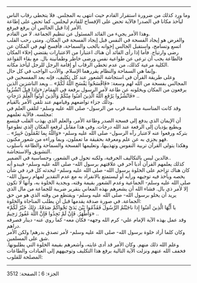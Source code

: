 ------------------------------------------------------------------------

وما ورد كذلك من ضرورة استقرار القادم حيث انتهى به المجلس. فلا يتخطى رقاب
الناس ليأخذ مكانا في الصدر! فالآية تحض على الإفساح للقادم ليجلس، كما تحض
على إطاعة الأمر إذا قيل الجالس أن يرفع فيرفع.  
وهذا الأمر يجيء من القائد المسئول عن تنظيم الجماعة. لا من القادم.  
والغرض هو إيجاد الفسحة في النفس قبل إيجاد الفسحة في المكان. ومتى رحب
القلب اتسع وتسامح، واستقبل الجالس إخوانه بالحب والسماحة، فأفسح لهم في
المكان عن رضى وارتياح. فأما إذا رأى القائد أن هناك اعتبارا من الاعتبارات
يقتضي إخلاء المكان فالطاعة يجب أن ترعى عن طواعية نفس ورضى خاطر وطمأنينة
بال. مع بقاء القواعد الكلية مرعية كذلك، من عدم تخطي الرقاب أو إقامة
الرجل للرجل ليأخذ مكانه.  
وإنما هي السماحة والنظام يقررهما الإسلام. والأدب الواجب في كل حال.  
وعلى طريقة القرآن في استجاشة الشعور عند كل تكليف، فإنه يعد المفسحين في
المجالس بفسحة من الله لهم وسعة: «فَافْسَحُوا يَفْسَحِ اللَّهُ لَكُمْ» .. ويعد الناشزين
الذين يرفعون من المكان ويخلونه عن طاعة لأمر الرسول برفعة في المقام:
«وَإِذا قِيلَ انْشُزُوا فَانْشُزُوا يَرْفَعِ اللَّهُ الَّذِينَ آمَنُوا مِنْكُمْ وَالَّذِينَ أُوتُوا الْعِلْمَ
دَرَجاتٍ» ..  
وذلك جزاء تواضعهم وقيامهم عند تلقي الأمر بالقيام.  
وقد كانت المناسبة مناسبة قرب من الرسول- صلى الله عليه وسلم- لتلقي العلم
في مجلسه. فالآية تعلمهم:  
أن الإيمان الذي يدفع إلى فسحة الصدر وطاعة الأمر، والعلم الذي يهذب القلب
فيتسع ويطيع يؤديان إلى الرفعة عند الله درجات. وفي هذا مقابل لرفعة المكان
الذي تطوعوا بتركه ورفعوا عنه لاعتبار رآه الرسول- صلى الله عليه وسلم-
«وَاللَّهُ بِما تَعْمَلُونَ خَبِيرٌ» .. فهو يجزي به عن علم ومعرفة بحقيقة ما تعملون،
وبما وراءه من شعور مكنون.  
وهكذا يتولى القرآن تربية النفوس وتهذيبها، وتعليمها الفسحة والسماحة
والطاعة بأسلوب التشويق والاستجاشة.  
فالدين ليس بالتكاليف الحرفية، ولكنه تحول في الشعور، وحساسية في
الضمير..  
كذلك يعلمهم القرآن أدبا آخر في علاقتهم برسول الله- صلى الله عليه وسلم-
فيبدو أنه كان هناك تزاحم على الخلوة برسول الله- صلى الله عليه وسلم-
ليحدثه كل فرد في شأن يخصه ويأخذ فيه توجيهه ورأيه أو ليستمتع بالانفراد به
مع عدم التقدير لمهام رسول الله- صلى الله عليه وسلم- الجماعية وعدم الشعور
بقيمة وقته، وبجدية الخلوة به، وأنها لا تكون إلا لأمر ذي بال. فشاء الله
أن يشعرهم بهذه المعاني بتقرير ضريبة للجماعة من مال الذي يريد أن يخلو
برسول الله- صلى الله عليه وسلم- ويقتطع من وقته الذي هو من حق الجماعة. في
صورة صدقة يقدمها قبل أن يطلب المناجاة والخلوة:  
«يا أَيُّهَا الَّذِينَ آمَنُوا إِذا ناجَيْتُمُ الرَّسُولَ فَقَدِّمُوا بَيْنَ يَدَيْ نَجْواكُمْ صَدَقَةً. ذلِكَ
خَيْرٌ لَكُمْ وَأَطْهَرُ. فَإِنْ لَمْ تَجِدُوا فَإِنَّ اللَّهَ غَفُورٌ رَحِيمٌ» ..  
وقد عمل بهذه الآية الإمام علي- كرم الله وجهه- فكان معه- كما روي عنه-
دينار فصرفه دراهم.  
وكان كلما أراد خلوة برسول الله- صلى الله عليه وسلم- لأمر تصدق بدرهم!
ولكن الأمر شق على المسلمين.  
وعلم الله ذلك منهم. وكان الأمر قد أدى غايته، وأشعرهم بقيمة الخلوة التي
يطلبونها. فخفف الله عنهم ونزلت الآية التالية برفع هذا التكليف وتوجيههم
إلى العبادات والطاعات المصلحة للقلوب:

------------------------------------------------------------------------

الجزء: 6 ¦ الصفحة: 3512
